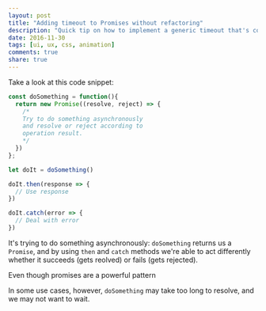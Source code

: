 ```yaml
---
layout: post
title: "Adding timeout to Promises without refactoring"
description: "Quick tip on how to implement a generic timeout that's compatible with existing promises"
date: 2016-11-30
tags: [ui, ux, css, animation]
comments: true
share: true
---
```


Take a look at this code snippet:

```javascript
const doSomething = function(){
  return new Promise((resolve, reject) => {
    /*
    Try to do something asynchronously
    and resolve or reject according to
    operation result.
    */
  })
};

let doIt = doSomething()

doIt.then(response => {
  // Use response
})

doIt.catch(error => {
  // Deal with error
})
```

It's trying to do something asynchronously: `doSomething` returns us a `Promise`, and by using `then` and `catch` methods we're able to act differently whether it succeeds (gets reolved) or fails (gets rejected).

Even though promises are a powerful pattern

In some use cases, however, `doSomething` may take too long to resolve, and we may not want to wait.
